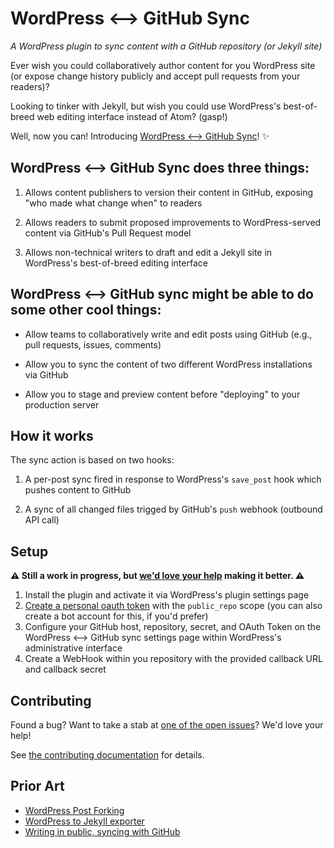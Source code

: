 # WordPress <--> GitHub Sync

*A WordPress plugin to sync content with a GitHub repository (or Jekyll site)*

Ever wish you could collaboratively author content for you WordPress site (or expose change history publicly and accept pull requests from your readers)?

Looking to tinker with Jekyll, but wish you could use WordPress's best-of-breed web editing interface instead of Atom? (gasp!)

Well, now you can! Introducing [WordPress <--> GitHub Sync](https://github.com/benbalter/wordpress-github-sync)! :sparkles:

## WordPress <--> GitHub Sync does three things:

1. Allows content publishers to version their content in GitHub, exposing "who made what change when" to readers

2. Allows readers to submit proposed improvements to WordPress-served content via GitHub's Pull Request model

3. Allows non-technical writers to draft and edit a Jekyll site in WordPress's best-of-breed editing interface

## WordPress <--> GitHub sync might be able to do some other cool things:

* Allow teams to collaboratively write and edit posts using GitHub (e.g., pull requests, issues, comments)

* Allow you to sync the content of two different WordPress installations via GitHub

* Allow you to stage and preview content before "deploying" to your production server

## How it works

The sync action is based on two hooks:

1. A per-post sync fired in response to WordPress's `save_post` hook which pushes content to GitHub

2. A sync of all changed files trigged by GitHub's `push` webhook (outbound API call)

## Setup

**:warning: Still a work in progress, but [we'd love your help](CONTRIBUTING.md) making it better. :warning:**

1. Install the plugin and activate it via WordPress's plugin settings page
2. [Create a personal oauth token](https://github.com/settings/tokens/new) with the `public_repo` scope (you can also create a bot account for this, if you'd prefer)
3. Configure your GitHub host, repository, secret,  and OAuth Token on the WordPress <--> GitHub sync settings page within WordPress's administrative interface
4. Create a WebHook within you repository with the provided callback URL and callback secret

## Contributing

Found a bug? Want to take a stab at [one of the open issues](https://github.com/benbalter/wordpress-github-sync/issues)? We'd love your help!

See [the contributing documentation](CONTRIBUTING.md) for details.

## Prior Art

* [WordPress Post Forking](https://github.com/post-forking/post-forking)
* [WordPress to Jekyll exporter](https://github.com/benbalter/wordpress-to-jekyll-exporter)
* [Writing in public, syncing with GitHub](https://konklone.com/post/writing-in-public-syncing-with-github)
